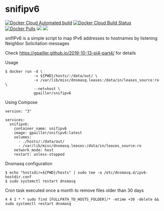 # snifipv6
[![Docker Cloud Automated build](https://img.shields.io/docker/cloud/automated/gpailler/snifipv6)](https://hub.docker.com/r/gpailler/snifipv6/builds)
[![Docker Cloud Build Status](https://img.shields.io/docker/cloud/build/gpailler/snifipv6)](https://hub.docker.com/r/gpailler/snifipv6/builds)
[![Docker Pulls](https://img.shields.io/docker/pulls/gpailler/snifipv6.svg)](https://hub.docker.com/r/gpailler/snifipv6/)
[![](https://images.microbadger.com/badges/version/gpailler/snifipv6:latest.svg)](https://microbadger.com/images/gpailler/snifipv6:latest)
[![](https://images.microbadger.com/badges/image/gpailler/snifipv6:latest.svg)](https://microbadger.com/images/gpailler/snifipv6:latest)

snifIPv6 is a simple script to map IPv6 addresses to hostnames by listening Neighbor Solicitation messages

Check https://gpailler.github.io/2019-10-13-pi4-part4/ for details

Usage
```
$ docker run -d \
             -v ${PWD}/hosts/:/data/out/ \
             -v /var/lib/misc/dnsmasq.leases:/data/in/leases_source:ro \
             --net=host \
             gpailler/snifipv6
```

Using Compose
```
version: "3"

services:
  snifipv6:
    container_name: snifipv6
    image: gpailler/snifipv6:latest
    volumes:
      - ./hosts/:/data/out/
      - /var/lib/misc/dnsmasq.leases:/data/in/leases_source:ro
    network_mode: host
    restart: unless-stopped
```

Dnsmasq configuration
```
$ echo "hostsdir=${PWD}/hosts" | sudo tee -a /etc/dnsmasq.d/ipv6-hostdir.conf
$ sudo systemctl restart dnsmasq
```

Cron task executed once a month to remove files older than 30 days
```
4 4 1 * * sudo find [FULLPATH_TO_HOSTS_FOLDER]/* -mtime +30 -delete && sudo systemctl restart dnsmasq
```
